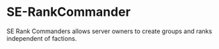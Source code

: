 SE-RankCommander
================

SE Rank Commanders allows server owners to create groups and ranks independent of factions.
